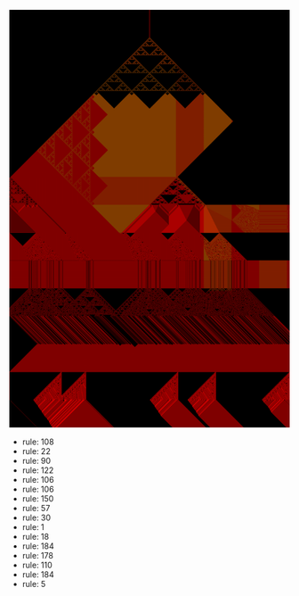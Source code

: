 ![photo](./output.png) 
 * rule: 108
* rule: 22
* rule: 90
* rule: 122
* rule: 106
* rule: 106
* rule: 150
* rule: 57
* rule: 30
* rule: 1
* rule: 18
* rule: 184
* rule: 178
* rule: 110
* rule: 184
* rule: 5
